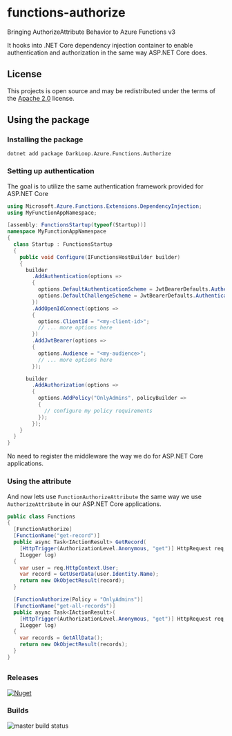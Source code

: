 # functions-authorize
Bringing AuthorizeAttribute Behavior to Azure Functions v3

It hooks into .NET Core dependency injection container to enable authentication and authorization in the same way  ASP.NET Core does.

## License
This projects is open source and may be redistributed under the terms of the [Apache 2.0](http://opensource.org/licenses/Apache-2.0) license.

## Using the package
### Installing the package
`dotnet add package DarkLoop.Azure.Functions.Authorize`

### Setting up authentication
The goal is to utilize the same authentication framework provided for ASP.NET Core
```c#
using Microsoft.Azure.Functions.Extensions.DependencyInjection;
using MyFunctionAppNamespace;

[assembly: FunctionsStartup(typeof(Startup))]
namespace MyFunctionAppNamespace
{
  class Startup : FunctionsStartup
  {
    public void Configure(IFunctionsHostBuilder builder)
    {
      builder
        .AddAuthentication(options =>
        {
          options.DefaultAuthenticationScheme = JwtBearerDefaults.AuthenticationScheme;
          options.DefaultChallengeScheme = JwtBearerDefaults.AuthenticationScheme;
        })
        .AddOpenIdConnect(options =>
        {
          options.ClientId = "<my-client-id>";
          // ... more options here
        })
        .AddJwtBearer(options =>
        {
          options.Audience = "<my-audience>";
          // ... more options here
        });

      builder
        .AddAuthorization(options =>
        {
          options.AddPolicy("OnlyAdmins", policyBuilder =>
          {
            // configure my policy requirements
          });
        });
    }
  }
}
```

No need to register the middleware the way we do for ASP.NET Core applications.

### Using the attribute
And now lets use `FunctionAuthorizeAttribute` the same way we use `AuthorizeAttribute` in our ASP.NET Core applications.
```C#
public class Functions
{
  [FunctionAuthorize]
  [FunctionName("get-record")]
  public async Task<IActionResult> GetRecord(
    [HttpTrigger(AuthorizationLevel.Anonymous, "get")] HttpRequest req,
    ILogger log)
  {
    var user = req.HttpContext.User;
    var record = GetUserData(user.Identity.Name);
    return new OkObjectResult(record);
  }

  [FunctionAuthorize(Policy = "OnlyAdmins")]
  [FunctionName("get-all-records")]
  public async Task<IActionResult>(
    [HttpTrigger(AuthorizationLevel.Anonymous, "get")] HttpRequest req,
    ILogger log)
  {
    var records = GetAllData();
    return new OkObjectResult(records);
  }
}
```
##

### Releases
[![Nuget](https://img.shields.io/nuget/v/DarkLoop.Azure.Functions.Authorize.svg)](https://www.nuget.org/packages/DarkLoop.Azure.Functions.Authorize)

### Builds
![master build status](https://dev.azure.com/darkloop/DarkLoop%20Core%20Library/_apis/build/status/Open%20Source/Functions%20Authorize%20-%20Pack?branchName=master)

